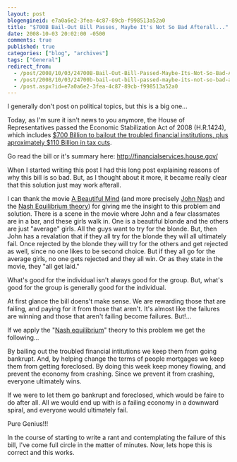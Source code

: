 ```yaml
---
layout: post
blogengineid: e7a0a6e2-3fea-4c87-89cb-f998513a52a0
title: "$700B Bail-Out Bill Passes, Maybe It's Not So Bad Afterall..."
date: 2008-10-03 20:02:00 -0500
comments: true
published: true
categories: ["blog", "archives"]
tags: ["General"]
redirect_from: 
  - /post/2008/10/03/24700B-Bail-Out-Bill-Passed-Maybe-Its-Not-So-Bad-Afterall
  - /post/2008/10/03/24700b-bail-out-bill-passed-maybe-its-not-so-bad-afterall
  - /post.aspx?id=e7a0a6e2-3fea-4c87-89cb-f998513a52a0
---
```

<!-- more -->

I generally don't post on political topics, but this is a big one...

Today, as I'm sure it isn't news to you anymore, the House of Representatives passed the Economic Stabilization Act of 2008 (H.R.1424), which includes <a href="http://www.latimes.com/news/nationworld/nation/la-fi-bailout4-2008oct04,0,5359201.story">$700 Billion to bailout the troubled financial institutions, plus aproximately $110 Billion in tax cuts</a>.

Go read the bill or it's summary here: <a href="http://financialservices.house.gov/">http://financialservices.house.gov/</a>

When I started writing this post I had this long post explaining reasons of why this bill is so bad. But, as I thought about it more, it became really clear that this solution just may work afterall.

I can thank the movie <a href="http://www.imdb.com/title/tt0268978/">A Beautiful Mind</a> (and more precisely <a href="http://en.wikipedia.org/wiki/John_Forbes_Nash">John Nash</a> and the <a href="http://en.wikipedia.org/wiki/Nash_equilibrium">Nash Equilibrium theory</a>) for giving me the insight to this problem and solution. There is a scene in the movie where John and a few classmates are in a bar, and these girls walk in. One is a beautiful blonde and the others are just "average" girls. All the guys want to try for the blonde. But, then John has a revalation that if they all try for the blonde they will all ultimately fail. Once rejected by the blonde they will try for the others and get rejected as well, since no one likes to be second choice. But if they all go for the average girls, no one gets rejected and they all win. Or as they state in the movie, they "all get laid."

What's good for the individual isn't always good for the group. But, what's good for the group is generally good for the individual.

At first glance the bill doens't make sense. We are rewarding those that are failing, and paying for it from those that aren't. It's almost like the failures are winning and those that aren't failing become failures. But!...

If we apply the "<a href="http://en.wikipedia.org/wiki/Nash_equilibrium">Nash equilibrium</a>" theory to this problem we get the following...

By bailing out the troubled financial intitutions we keep them from going bankrupt. And, by helping change the terms of people mortgages we keep them from getting foreclosed. By doing this week keep money flowing, and prevent the economy from crashing. Since we prevent it from crashing, everyone ultimately wins.

If we were to let them go bankrupt and foreclosed, which would be faire to do after all. All we would end up with is a failing economy in a downward spiral, and everyone would ultimately fail.

Pure Genius!!!

In the course of starting to write a rant and contemplating the failure of this bill, I've come full circle in the matter of minutes. Now, lets hope this is correct and this works.
